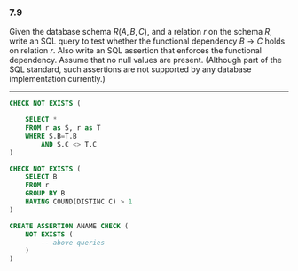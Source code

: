 ### 7.9 
Given the database schema $R(A,B,C)$, and a relation $r$ on the schema $R$, write an SQL query to test whether the functional dependency $B \rightarrow C$ holds on relation $r$. Also write an SQL assertion that enforces the functional dependency. Assume that no null values are present. (Although part of the SQL standard, such assertions are not supported by any database implementation currently.)

---

```SQL
CHECK NOT EXISTS (

    SELECT * 
    FROM r as S, r as T
    WHERE S.B=T.B 
        AND S.C <> T.C
)
```
```SQL
CHECK NOT EXISTS (
    SELECT B
    FROM r
    GROUP BY B
    HAVING COUND(DISTINC C) > 1
)
```
```SQL
CREATE ASSERTION ANAME CHECK (
    NOT EXISTS (
        -- above queries
    )
)
```
